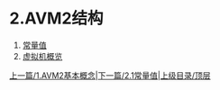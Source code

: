 # 2.AVM2结构

1. [常量值](2.1.constant_value.md)
2. [虚拟机概览](2.2.vm_overview.md)


[上一篇/1.AVM2基本概念](1.introduction.md)|[下一篇/2.1常量值](2.1.constant_value.md)|[上级目录/顶层](README.md)